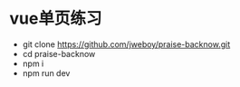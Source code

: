 # vue单页练习

- git clone https://github.com/jweboy/praise-backnow.git
- cd praise-backnow
- npm i
- npm run dev
